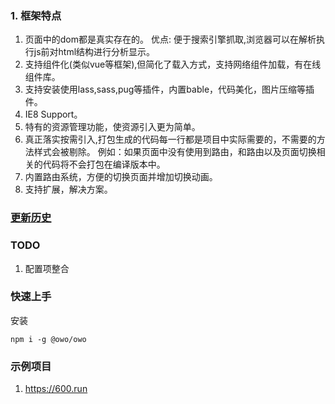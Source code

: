 ### 1. 框架特点

1. 页面中的dom都是真实存在的。 优点: 便于搜索引擎抓取,浏览器可以在解析执行js前对html结构进行分析显示。
2. 支持组件化(类似vue等框架),但简化了载入方式，支持网络组件加载，有在线组件库。
3. 支持安装使用lass,sass,pug等插件，内置bable，代码美化，图片压缩等插件。
4. IE8 Support。
5. 特有的资源管理功能，使资源引入更为简单。
6. 真正落实按需引入,打包生成的代码每一行都是项目中实际需要的，不需要的方法样式会被剔除。 例如：如果页面中没有使用到路由，和路由以及页面切换相关的代码将不会打包在编译版本中。
7. 内置路由系统，方便的切换页面并增加切换动画。
8. 支持扩展，解决方案。


### [更新历史](./history.md)


### TODO
1. 配置项整合


### 快速上手

安装
```
npm i -g @owo/owo
```

### 示例项目
1. https://600.run
